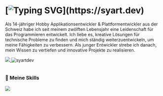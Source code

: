 # [![Typing SVG](https://readme-typing-svg.herokuapp.com?font=Fira+Code&weight=600&size=30&pause=1000&color=F7F7F7&random=false&width=435&lines=+Hallo!+%F0%9F%91%8B;Ich+bin+Syart!)](https://syart.dev)


Als 14-jähriger Hobby Applikationsentwickler & Plattformentwickler aus der Schweiz habe ich seit meinem zwölften Lebensjahr eine Leidenschaft für das Programmieren entwickelt. Ich liebe es, kreative Lösungen für technische Probleme zu finden und mich ständig weiterzuentwickeln, um meine Fähigkeiten zu verbessern. Als junger Entwickler strebe ich danach, mein Wissen zu vertiefen und innovative Projekte zu realisieren.

  <a href="https://syart.dev" target="_blank">
     <img src="https://img.shields.io/badge/Portfolio-FF5722?style=for-the-badge&logo=todoist&logoColor=white" target="_blank" /> 
  </a>
<a align="left"> <img src="https://komarev.com/ghpvc/?username=syartdev&label=Profile%20views&color=orange&style=flat" alt="syartdev" /> </a>
  
# 


  <h3>🧰 Meine Skills</h3>
<div style="display: flex;">
  <img src="https://skillicons.dev/icons?i=js,nodejs,html,css,python, cpp, github,git">
</div>





